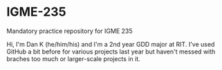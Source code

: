 # IGME-235
Mandatory practice repository for IGME 235

Hi, I'm Dan K (he/him/his) and I'm a 2nd year GDD major at RIT.
I've used GitHub a bit before for various projects last year but haven't messed with braches too much or larger-scale projects in it.
